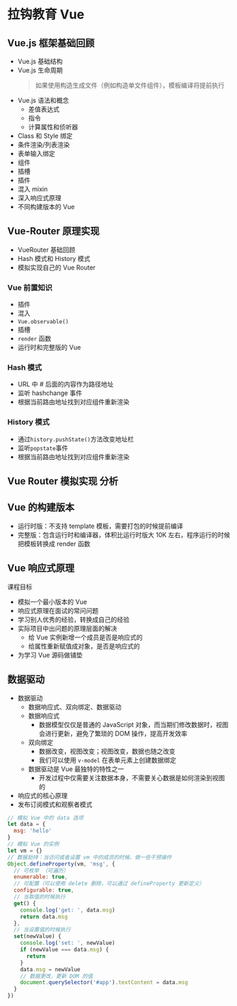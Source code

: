 # 拉钩教育 Vue

## Vue.js 框架基础回顾

- Vue.js 基础结构
- Vue.js 生命周期
  > 如果使用构造生成文件（例如构造单文件组件），模板编译将提前执行
- Vue.js 语法和概念
  - 差值表达式
  - 指令
  - 计算属性和侦听器
- Class 和 Style 绑定
- 条件渲染/列表渲染
- 表单输入绑定
- 组件
- 插槽
- 插件
- 混入 mixin
- 深入响应式原理
- 不同构建版本的 Vue

## Vue-Router 原理实现

- VueRouter 基础回顾
- Hash 模式和 History 模式
- 模拟实现自己的 Vue Router

### Vue 前置知识

- 插件
- 混入
- `Vue.observable()`
- 插槽
- `render` 函数
- 运行时和完整版的 Vue

### Hash 模式

- URL 中 # 后面的内容作为路径地址
- 监听 hashchange 事件
- 根据当前路由地址找到对应组件重新渲染

### History 模式

- 通过`history.pushState()`方法改变地址栏
- 监听`popstate`事件
- 根据当前路由地址找到对应组件重新渲染

## Vue Router 模拟实现 分析

## Vue 的构建版本

- 运行时版：不支持 template 模板，需要打包的时候提前编译
- 完整版：包含运行时和编译器，体积比运行时版大 10K 左右，程序运行的时候把模板转换成 render 函数

## Vue 响应式原理

课程目标

- 模拟一个最小版本的 Vue
- 响应式原理在面试的常问问题
- 学习别人优秀的经验，转换成自己的经验
- 实际项目中出问题的原理层面的解决
  - 给 Vue 实例新增一个成员是否是响应式的
  - 给属性重新赋值成对象，是否是响应式的
- 为学习 Vue 源码做铺垫

## 数据驱动

- 数据驱动
  - 数据响应式、双向绑定、数据驱动
  - 数据响应式
    - 数据模型仅仅是普通的 JavaScript 对象，而当期们修改数据时，视图会进行更新，避免了繁琐的 DOM 操作，提高开发效率
  - 双向绑定
    - 数据改变，视图改变；视图改变，数据也随之改变
    - 我们可以使用 `v-model` 在表单元素上创建数据绑定
  - 数据驱动是 Vue 最独特的特性之一
    - 开发过程中仅需要关注数据本身，不需要关心数据是如何渲染到视图的
- 响应式的核心原理
- 发布订阅模式和观察者模式

```js
// 模拟 Vue 中的 data 选项
let data = {
  msg: 'hello'
}
// 模拟 Vue 的实例
let vm = {}
// 数据劫持：当访问或者设置 vm 中的成员的时候，做一些干预操作
Object.defineProperty(vm, 'msg', {
  // 可枚举 （可遍历）
  enumerable: true,
  // 可配置（可以使用 delete 删除，可以通过 defineProperty 更新定义）
  configurable: true,
  // 当取值的时候执行
  get() {
    console.log('get: ', data.msg)
    return data.msg
  },
  // 当设置值的时候执行
  set(newValue) {
    console.log('set: ', newValue)
    if (newValue === data.msg) {
      return
    }
    data.msg = newValue
    // 数据更改，更新 DOM 的值
    document.querySelector('#app').textContent = data.msg
  }
})
```
